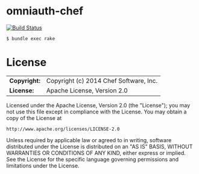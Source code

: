 # omniauth-chef

[![Build Status](https://travis-ci.org/opscode/omniauth-chef.png?branch=master)](https://travis-ci.org/opscode/omniauth-chef)

    $ bundle exec rake

# License


|                      |                                          |
|:---------------------|:-----------------------------------------|
| **Copyright:**       | Copyright (c) 2014 Chef Software, Inc.
| **License:**         | Apache License, Version 2.0

Licensed under the Apache License, Version 2.0 (the "License");
you may not use this file except in compliance with the License.
You may obtain a copy of the License at

    http://www.apache.org/licenses/LICENSE-2.0

Unless required by applicable law or agreed to in writing, software
distributed under the License is distributed on an "AS IS" BASIS,
WITHOUT WARRANTIES OR CONDITIONS OF ANY KIND, either express or implied.
See the License for the specific language governing permissions and
limitations under the License.
